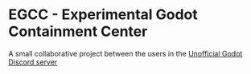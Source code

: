 # EGCC - Experimental Godot Containment Center

A small collaborative project between the users in the [Unofficial Godot Discord server](https://discord.gg/zH7NUgz)
